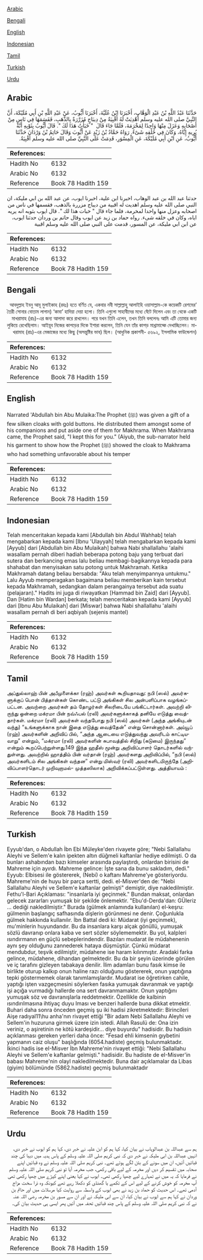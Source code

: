 [Arabic](#arabic)

[Bengali](#bengali)

[English](#english)

[Indonesian](#indonesian)

[Tamil](#tamil)

[Turkish](#turkish)

[Urdu](#urdu)

## Arabic


<div dir="rtl" lang="ar" style={{fontSize:'larger',backgroundColor:'#f8f9fa',padding:20}}>
حَدَّثَنَا عَبْدُ اللَّهِ بْنُ عَبْدِ الْوَهَّابِ، أَخْبَرَنَا ابْنُ عُلَيَّةَ، أَخْبَرَنَا أَيُّوبُ، عَنْ عَبْدِ اللَّهِ بْنِ أَبِي مُلَيْكَةَ، أَنَّ النَّبِيَّ صلى الله عليه وسلم أُهْدِيَتْ لَهُ أَقْبِيَةٌ مِنْ دِيبَاجٍ مُزَرَّرَةٌ بِالذَّهَبِ، فَقَسَمَهَا فِي نَاسٍ مِنْ أَصْحَابِهِ وَعَزَلَ مِنْهَا وَاحِدًا لِمَخْرَمَةَ، فَلَمَّا جَاءَ قَالَ ‏ "‏ خَبَأْتُ هَذَا لَكَ ‏"‏‏.‏ قَالَ أَيُّوبُ بِثَوْبِهِ أَنَّهُ يُرِيهِ إِيَّاهُ، وَكَانَ فِي خُلُقِهِ شَىْءٌ‏.‏ رَوَاهُ حَمَّادُ بْنُ زَيْدٍ عَنْ أَيُّوبَ وَقَالَ حَاتِمُ بْنُ وَرْدَانَ حَدَّثَنَا أَيُّوبُ، عَنِ ابْنِ أَبِي مُلَيْكَةَ، عَنِ الْمِسْوَرِ، قَدِمَتْ عَلَى النَّبِيِّ صلى الله عليه وسلم أَقْبِيَةٌ‏.‏
</div>
<div style={{backgroundColor:'#f8f9fa',padding:20, marginBottom: 10}}><table> <thead> <tr> <th>References:</th> <th></th> </tr> </thead> <tbody><tr><td>Hadith No</td><td>6132</td></tr><tr><td>Arabic No</td><td>6132</td></tr><tr><td>Reference</td><td>Book 78 Hadith 159</td></tr></tbody></table></div>


<div dir="rtl" lang="ar" style={{fontSize:'larger',backgroundColor:'#f8f9fa',padding:20}}>
حدثنا عبد الله بن عبد الوهاب، اخبرنا ابن علية، اخبرنا ايوب، عن عبد الله بن ابي مليكة، ان النبي صلى الله عليه وسلم اهديت له اقبية من ديباج مزررة بالذهب، فقسمها في ناس من اصحابه وعزل منها واحدا لمخرمة، فلما جاء قال " خبات هذا لك ". قال ايوب بثوبه انه يريه اياه، وكان في خلقه شىء. رواه حماد بن زيد عن ايوب وقال حاتم بن وردان حدثنا ايوب، عن ابن ابي مليكة، عن المسور، قدمت على النبي صلى الله عليه وسلم اقبية
</div>
<div style={{backgroundColor:'#f8f9fa',padding:20, marginBottom: 10}}><table> <thead> <tr> <th>References:</th> <th></th> </tr> </thead> <tbody><tr><td>Hadith No</td><td>6132</td></tr><tr><td>Arabic No</td><td>6132</td></tr><tr><td>Reference</td><td>Book 78 Hadith 159</td></tr></tbody></table></div>

## Bengali


<div dir="rtl" lang="bn" style={{fontSize:'larger',backgroundColor:'#f8f9fa',padding:20}}>
‘আবদুল্লাহ ইবনু আবূ মুলাইকাহ (রহঃ) হতে বর্ণিত যে, একবার নবী সাল্লাল্লাহু আলাইহি ওয়াসাল্লাম-কে কয়েকটি রেশমের তৈরী সোনার বোতাম লাগান) ‘কাবা’ হাদিয়া দেয়া হলো। তিনি এগুলো সাহাবীদের মধ্যে বেঁটে দিলেন এবং তা থেকে একটি মাখরামাহ (রাঃ)-এর জন্য আলাদা করে রাখলেন। পরে যখন তিনি এলেন, তখন তিনি বললেনঃ আমি এটি তোমার জন্য লুকিয়ে রেখেছিলাম। আইয়ূব নিজের কাপড়ের দিকে ইশারা করলেন, তিনি যেন তাঁর কাপড় মাখ্রামাহ্কে দেখাচ্ছিলেন। মাখরামাহ (রাঃ)-এর মেজাজের মধ্যে কিছু (অসন্তুষ্টির ভাব) ছিল। (আধুনিক প্রকাশনী- ৫৬৯২, ইসলামিক ফাউন্ডেশন)
</div>
<div style={{backgroundColor:'#f8f9fa',padding:20, marginBottom: 10}}><table> <thead> <tr> <th>References:</th> <th></th> </tr> </thead> <tbody><tr><td>Hadith No</td><td>6132</td></tr><tr><td>Arabic No</td><td>6132</td></tr><tr><td>Reference</td><td>Book 78 Hadith 159</td></tr></tbody></table></div>

## English


<div dir="ltr" lang="en" style={{fontSize:'larger',backgroundColor:'#f8f9fa',padding:20}}>
Narrated 'Abdullah bin Abu Mulaika:The Prophet (ﷺ) was given a gift of a few silken cloaks with gold buttons. He distributed them amongst some of his companions and put aside one of them for Makhrama. When Makhrama came, the Prophet said, "I kept this for you." (Aiyub, the sub-narrator held his garment to show how the Prophet (ﷺ) showed the cloak to Makhrama who had something unfavorable about his temper
</div>
<div style={{backgroundColor:'#f8f9fa',padding:20, marginBottom: 10}}><table> <thead> <tr> <th>References:</th> <th></th> </tr> </thead> <tbody><tr><td>Hadith No</td><td>6132</td></tr><tr><td>Arabic No</td><td>6132</td></tr><tr><td>Reference</td><td>Book 78 Hadith 159</td></tr></tbody></table></div>

## Indonesian


<div dir="ltr" lang="id" style={{fontSize:'larger',backgroundColor:'#f8f9fa',padding:20}}>
Telah menceritakan kepada kami [Abdullah bin Abdul Wahhab] telah mengabarkan kepada kami [Ibnu 'Ulayyah] telah mengabarkan kepada kami [Ayyub] dari [Abdullah bin Abu Mulaikah] bahwa Nabi shallallahu 'alaihi wasallam pernah diberi hadiah beberapa potong baju yang terbuat dari sutera dan berkancing emas lalu beliau membagi-bagikannya kepada para shahabat dan menyisakan satu potong untuk Makhramah. Ketika Makhramah datang beliau bersabda: "Aku telah menyimpannya untukmu." Lalu Ayyub memperagakan bagaimana beliau memberikan kain tersebut kepada Makhramah, sedangkan dalam perangainya tersebut ada suatu (pelajaran)." Hadits ini juga di riwayatkan [Hammad bin Zaid] dari [Ayyub]. Dan [Hatim bin Wardan] berkata; telah menceritakan kepada kami [Ayyub] dari [Ibnu Abu Mulaikah] dari [Miswar] bahwa Nabi shallallahu 'alaihi wasallam pernah di beri aqbiyah (sejenis mantel)
</div>
<div style={{backgroundColor:'#f8f9fa',padding:20, marginBottom: 10}}><table> <thead> <tr> <th>References:</th> <th></th> </tr> </thead> <tbody><tr><td>Hadith No</td><td>6132</td></tr><tr><td>Arabic No</td><td>6132</td></tr><tr><td>Reference</td><td>Book 78 Hadith 159</td></tr></tbody></table></div>

## Tamil


<div dir="ltr" lang="ta" style={{fontSize:'larger',backgroundColor:'#f8f9fa',padding:20}}>
அப்துல்லாஹ் பின் அபீமுளைக்கா (ரஹ்) அவர்கள் கூறியதாவது: நபி (ஸல்) அவர்களுக்குப் பொன் பித்தான்கள் கொண்ட பட்டு அங்கிகள் சில அன்பளிப்பாக வழங்கப்பட்டன. அவற்றை அவர்கள் தம் தோழர்கள் சிலரிடையே பங்கிட்டார்கள். அவற்றி லிருந்து ஒன்றை மக்ரமா பின் நவ்ஃபல் (ரலி) அவர்களுக்காகத் தனியே எடுத்து வைத்தார்கள். மக்ரமா (ரலி) அவர்கள் வந்தபோது நபி (ஸல்) அவர்கள் (அந்த அங்கியுடன் வந்து) “உங்களுக்காக நான் இதை எடுத்து வைத்தேன்” என்று சொன்னார்கள். அய்யூப் (ரஹ்) அவர்களின் அறிவிப் பில், “அந்த ஆடையை எடுத்துவந்து அவரிடம் காட்டியவாறு” என்றும், “மக்ரமா (ரலி) அவர்களின் சுபாவத்தில் சிறிது (கடுமை) இருந்தது” என்றும் கூறப்பெற்றுள்ளது.149 இந்த ஹதீஸ் மூன்று அறிவிப்பாளர் தொடர்களில் வந்துள்ளது. அவற்றில் ஹாத்திம் பின் வர்தான் (ரஹ்) அவர்களது அறிவிப்பில், “நபி (ஸல்) அவர்களிடம் சில அங்கிகள் வந்தன” என்று மிஸ்வர் (ரலி) அவர்களிடமிருந்தே (அறிவிப்பாளர்தொடர் முறிவுறாமல்- முத்தஸிலாக) அறிவிக்கப்பட்டுள்ளது. அத்தியாயம் :
</div>
<div style={{backgroundColor:'#f8f9fa',padding:20, marginBottom: 10}}><table> <thead> <tr> <th>References:</th> <th></th> </tr> </thead> <tbody><tr><td>Hadith No</td><td>6132</td></tr><tr><td>Arabic No</td><td>6132</td></tr><tr><td>Reference</td><td>Book 78 Hadith 159</td></tr></tbody></table></div>

## Turkish


<div dir="ltr" lang="tr" style={{fontSize:'larger',backgroundColor:'#f8f9fa',padding:20}}>
Eyyub'dan, o Abdullah İbn Ebi Müleyke'den rivayete göre; "Nebi Sallallahu Aleyhi ve Sellem'e kalın ipekten altın düğmeli kaftanlar hediye edilmişti. O da bunları ashabından bazı kimseler arasında paylaştırdı, onlardan birisini de Mahreme için ayırdı. Mahreme gelince: İşte sana da bunu sakladım, dedi." Eyyub: Elbisesi ile göstererek, (Nebi) o kaftanı Mahreme'ye gösteriyordu. Mahreme'nin de huyu bir parça sertti, dedi. el-Misver'den de: "Nebi Sallallahu Aleyhi ve Sellem'e kaftanlar gelmişti" demiştir, diye nakledilmiştir. Fethu'l-Bari Açıklaması: "insanlarla iyi geçinmek." Bundan maksat, onlardan gelecek zararları yumuşak bir şekilde önlemektir. "Ebu'd-Derda'dan: GÜleriz ... dediği nakledilmiştir." Burada (gülmek anlamında kullanılan) el-keşru: gülmenin başlangıç safhasında dişlerin görünmesi ne denir. Çoğunlukla gülmek hakkında kullanılır. İbn Battal dedi ki: Müdarat (iyi geçinmek), mu'minlerin huyundandır. Bu da insanlara karşı alçak gönüllü, yumuşak sözlü davranıp onlara kaba ve sert sözler söyIememektir. Bu yoI, kaIpIeri ısındırmanın en güçIü sebepIerindendir. Bazıları mudarat ile müdahenenin aynı şey oIduğunu zannederek hataya düşmüştür. Çünkü müdarat mendubdur, teşvik edilmiştir, müdahene ise haram kıIınmıştır. Aradaki farka gelince, müdahene, dihandan geImektedir. Bu da bir şeyin üzerinde görüIen ve iç tarafını gizIeyen tabakaya denilir. İlim adamIarı bunu fasık kimse ile birlikte oturup kaIkıp onun haline razı oIduğunu göstererek, onun yaptığına tepki göstermemek oIarak tanımIamışIardır. Mudarat ise öğretirken cahile, yaptığı işten vazgeçmesini söyIerken fasıka yumuşak davranmak ve yaptığı işi açığa vurmadığı hallerde ona sert davranmamaktır. Onun yaptığını yumuşak söz ve davranışIarla reddetmektir. ÖzellikIe de kaIbinin ısındırıImasına ihtiyaç duyu Iması ve benzeri hallerde buna dikkat etmektir. Buhari daha sonra önceden geçmiş şu iki hadisi zikretmektedir: Birincileri Aişe radıyal11\hu anha'nın rivayet ettiği "Bir adam Nebi Sallallahu Aleyhi ve Sellem'in huzuruna girmek üzere izin istedi. AIIah RasuIü de: Ona izin veriniz, o aşiretinin ne kötü kardeşidir... diye buyurdu" hadisidir. Bu hadisin açıkIanması gereken yerIeri daha önce: "Fesad ehIi kimsenin gıybetini yapmanın caiz oluşu" başlığında (6054.hadiste) geçmiş buIunmaktadır. İkinci hadis ise eI-Misver İbn Mahreme'nin rivayet ettiği: "Nebi Sallallahu Aleyhi ve Sellem'e kaftanIar geImişti." hadisidir. Bu hadiste de eI-Misver'in babası Mahreme'nin oIayl nakIedilmektedir. Buna dair açıkIamaIar da Libas (giyim) böIümünde (5862.hadiste) geçmiş buIunmaktadır
</div>
<div style={{backgroundColor:'#f8f9fa',padding:20, marginBottom: 10}}><table> <thead> <tr> <th>References:</th> <th></th> </tr> </thead> <tbody><tr><td>Hadith No</td><td>6132</td></tr><tr><td>Arabic No</td><td>6132</td></tr><tr><td>Reference</td><td>Book 78 Hadith 159</td></tr></tbody></table></div>

## Urdu


<div dir="rtl" lang="ur" style={{fontSize:'larger',backgroundColor:'#f8f9fa',padding:20}}>
ہم سے عبداللہ بن عبدالوہاب نے بیان کیا، کہا ہم کو ابن علیہ نے خبر دی، کہا ہم کو ایوب نے خبر دی، انہیں عبداللہ بن ابی ملیکہ نے خبر دی کہ نبی کریم صلی اللہ علیہ وسلم کے پاس ہدیہ میں دیبا کی چند قبائیں آئیں، ان میں سونے کے بٹن لگے ہوئے تھے۔ نبی کریم صلی اللہ علیہ وسلم نے وہ قبائیں اپنے صحابہ میں تقسیم کر دیں اور مخرمہ کے لیے باقی رکھی، جب مخرمہ آیا تو نبی کریم صلی اللہ علیہ وسلم نے فرمایا کہ یہ میں نے تمہارے لیے چھپا رکھی تھی۔ ایوب نے کہا یعنی اپنے کپڑے میں چھپا رکھی تھی آپ مخرمہ کو خوش کرنے کے لیے اس کے تکمے یا گھنڈی کو دکھلا رہے تھے کیونکہ وہ ذرا سخت مزاج آدمی تھے۔ اس حدیث کو حماد بن زید نے بھی ایوب کے واسطہ سے روایت کیا مرسلات میں اور حاتم بن وردان نے کہا ہم سے ایوب نے بیان کیا، ان سے ابی ملیکہ نے اور ان سے مسور بن مخرمہ رضی اللہ عنہ نے کہ نبی کریم صلی اللہ علیہ وسلم کے پاس چند قبائیں تحفہ میں آئیں پھر ایسی ہی حدیث بیان کی۔
</div>
<div style={{backgroundColor:'#f8f9fa',padding:20, marginBottom: 10}}><table> <thead> <tr> <th>References:</th> <th></th> </tr> </thead> <tbody><tr><td>Hadith No</td><td>6132</td></tr><tr><td>Arabic No</td><td>6132</td></tr><tr><td>Reference</td><td>Book 78 Hadith 159</td></tr></tbody></table></div>